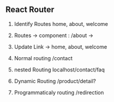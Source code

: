 ## React Router

1. Identify Routes  home, about, welcome

2. Routes -> component : /about -> <About />

3. Update Link -> home, about, welcome
 
1. Normal routing /contact

2. nested Routing localhost/contact/faq

3. Dynamic Routing /product/detail?

4. Programmaticaly routing /redirection